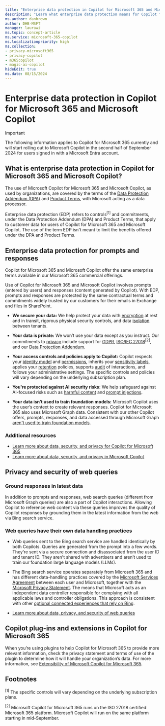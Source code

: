 ```yaml
---
title: "Enterprise data protection in Copilot for Microsoft 365 and Microsoft Copilot"
description: "Learn what enterprise data protection means for Copilot for Microsoft 365 and Microsoft Copilot."
ms.author: danbrown
author: DHB-MSFT
manager: laurawi
ms.topic: concept-article
ms.service: microsoft-365-copilot
ms.localizationpriority: high
ms.collection: 
- privacy-microsoft365
- privacy-copilot
- m365copilot
- magic-ai-copilot
hideEdit: true
ms.date: 08/15/2024
---
```


# Enterprise data protection in Copilot for Microsoft 365 and Microsoft Copilot

> [!IMPORTANT]
> The following information applies to Copilot for Microsoft 365 currently and will start rolling out to Microsoft Copilot in the second half of September 2024 for users signed in with a Microsoft Entra account.

## What is enterprise data protection in Copilot for Microsoft 365 and Microsoft Copilot?

The use of Microsoft Copilot for Microsoft 365 and Microsoft Copilot, as used by organizations, are covered by the terms of the [Data Protection Addendum (DPA)](https://www.microsoft.com/licensing/docs/view/Microsoft-Products-and-Services-Data-Protection-Addendum-DPA) and [Product Terms](https://www.microsoft.com/licensing/terms/product/PrivacyandSecurityTerms/all), with Microsoft acting as a data processor.

Enterprise data protection (EDP) refers to controls<sup>[1]</sup> and commitments, under the Data Protection Addendum (DPA) and Product Terms, that apply to customer data for users of Copilot for Microsoft 365 and Microsoft Copilot. The use of the term EDP isn't meant to limit the benefits offered under the DPA and Product Terms.  

## Enterprise data protection for prompts and responses

Copilot for Microsoft 365 and Microsoft Copilot offer the same enterprise terms available in our Microsoft 365 commercial offerings.

Use of Copilot for Microsoft 365 and Microsoft Copilot involves prompts (entered by users) and responses (content generated by Copilot). With EDP, prompts and responses are protected by the same contractual terms and commitments widely trusted by our customers for their emails in Exchange and files in SharePoint.

- **We secure your data:** We help protect your data with [encryption](/purview/office-365-encryption-in-the-microsoft-cloud-overview) at rest and in transit, rigorous physical security controls, and data [isolation](/compliance/assurance/assurance-microsoft-365-isolation-controls) between tenants.

- **Your data is private:** We won’t use your data except as you instruct. Our commitments to [privacy](https://www.microsoft.com/trust-center/privacy) include support for [GDPR](/compliance/regulatory/gdpr), [ISO/IEC 27018](/compliance/regulatory/offering-ISO-27018)<sup>[2]</sup>, and our [Data Protection Addendum](https://www.microsoft.com/licensing/docs/view/Microsoft-Products-and-Services-Data-Protection-Addendum-DPA).

- **Your access controls and policies apply to Copilot:** Copilot respects your [identity model](microsoft-365-copilot-privacy.md#how-does-microsoft-copilot-for-microsoft-365-protect-organizational-data) and [permissions](microsoft-365-copilot-privacy.md#how-does-microsoft-copilot-for-microsoft-365-use-your-proprietary-organizational-data), inherits your [sensitivity labels](/purview/sensitivity-labels#sensitivity-labels-and-microsoft-copilot-for-microsoft-365), applies your [retention](/purview/retention-policies-copilot) policies, supports [audit](/purview/audit-search?tabs=microsoft-purview-portal) of interactions, and follows your administrative settings. The specific controls and policies will vary depending on the underlying subscription plan.

- **You're protected against AI security risks:** We help safeguard against AI-focused risks such as [harmful content](microsoft-365-copilot-privacy.md#how-does-copilot-block-harmful-content) and [prompt injections](microsoft-365-copilot-privacy.md#does-copilot-block-prompt-injections-jailbreak-attacks).

- **Your data isn’t used to train foundation models:** Microsoft Copilot uses the user’s context to create relevant responses. Copilot for Microsoft 365 also uses Microsoft Graph data. Consistent with our other Copilot offers, prompts, responses, and data accessed through Microsoft Graph [aren't used to train foundation models](https://blogs.microsoft.com/on-the-issues/2024/03/28/data-protection-responsible-ai-azure-copilot/).

### Additional resources

- [Learn more about data, security, and privacy for Copilot for Microsoft 365](microsoft-365-copilot-privacy.md)
- [Learn more about data, security, and privacy in Microsoft Copilot](/copilot/privacy-and-protections)

## Privacy and security of web queries

### Ground responses in latest data

In addition to prompts and responses, web search queries (different from Microsoft Graph queries) are also a part of Copilot interactions. Allowing Copilot to reference web content via these queries improves the quality of Copilot responses by grounding them in the latest information from the web via Bing search service.

### Web queries have their own data handling practices

- Web queries sent to the Bing search service are handled identically by both Copilots. Queries are generated from the prompt into a few words. They're sent via a secure connection and disassociated from the user ID and tenant ID. They aren't shared with advertisers and aren’t used to train our foundation large language models (LLMs).

- The Bing search service operates separately from Microsoft 365 and has different data-handling practices covered by the [Microsoft Services Agreement](https://www.microsoft.com/servicesagreement) between each user and Microsoft, together with the [Microsoft Privacy Statement](https://privacy.microsoft.com/privacystatement). The means that Microsoft acts as an independent data controller responsible for complying with all applicable laws and controller obligations. This approach is consistent with other [optional connected experiences that rely on Bing](/microsoft-365-apps/privacy/optional-connected-experiences#experiences-that-rely-on-bing).  

- [Learn more about data, privacy, and security of web queries](manage-public-web-access.md)

## Copilot plug-ins and extensions in Copilot for Microsoft 365

When you’re using plugins to help Copilot for Microsoft 365 to provide more relevant information, check the privacy statement and terms of use of the plugin to determine how it will handle your organization’s data. For more information, see [Extensibility of Microsoft Copilot for Microsoft 365](microsoft-365-copilot-privacy.md#extensibility-of-microsoft-copilot-for-microsoft-365).

## Footnotes

<sup>[1]</sup> The specific controls will vary depending on the underlying subscription plans.

<sup>[2]</sup> Microsoft Copilot for Microsoft 365 runs on the ISO 27018 certified Microsoft 365 platform. Microsoft Copilot will run on the same platform starting in mid-September.